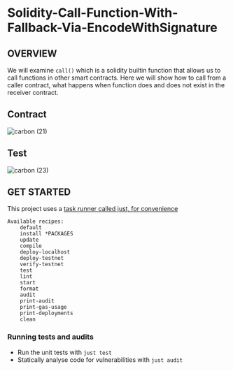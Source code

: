 #  Solidity-Call-Function-With-Fallback-Via-EncodeWithSignature
## OVERVIEW

We will examine `call()` which is a solidity builtin function that allows us to call functions in other smart contracts. Here we will show how to call from a caller contract, what happens when function does and does not exist in the receiver contract.

## Contract


![carbon (21)](https://user-images.githubusercontent.com/7098556/193192519-d073638e-1598-480b-8397-455840db4c18.png)


## Test


![carbon (23)](https://user-images.githubusercontent.com/7098556/193197240-f162962a-e4d7-4fdd-b4ca-03761408cd5a.png)


## GET STARTED

This project uses a [task runner called just, for convenience](https://github.com/casey/just)

```
Available recipes:
    default
    install *PACKAGES
    update
    compile
    deploy-localhost
    deploy-testnet
    verify-testnet
    test
    lint
    start
    format
    audit
    print-audit
    print-gas-usage
    print-deployments
    clean
```

### Running tests and audits

- Run the unit tests with `just test`
- Statically analyse code for vulnerabilities with `just audit` 
